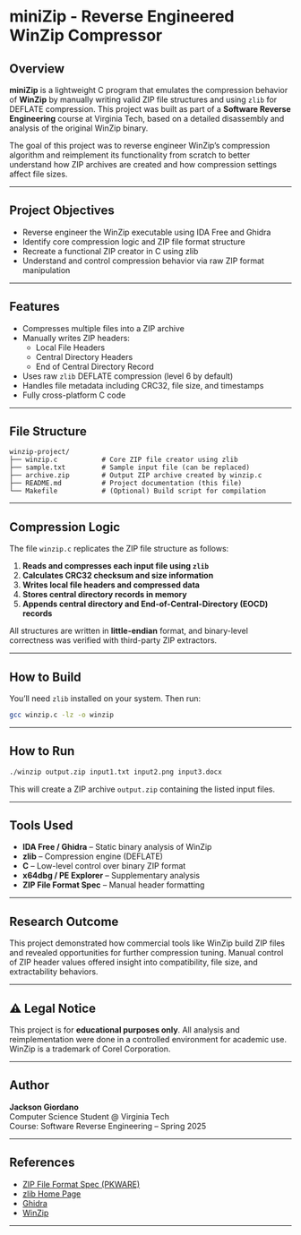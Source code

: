 # miniZip - Reverse Engineered WinZip Compressor

## Overview

**miniZip** is a lightweight C program that emulates the compression behavior of **WinZip** by manually writing valid ZIP file structures and using `zlib` for DEFLATE compression. This project was built as part of a **Software Reverse Engineering** course at Virginia Tech, based on a detailed disassembly and analysis of the original WinZip binary.

The goal of this project was to reverse engineer WinZip’s compression algorithm and reimplement its functionality from scratch to better understand how ZIP archives are created and how compression settings affect file sizes.

---

## Project Objectives

- Reverse engineer the WinZip executable using IDA Free and Ghidra
- Identify core compression logic and ZIP file format structure
- Recreate a functional ZIP creator in C using zlib
- Understand and control compression behavior via raw ZIP format manipulation

---

## Features

- Compresses multiple files into a ZIP archive
- Manually writes ZIP headers:
  - Local File Headers
  - Central Directory Headers
  - End of Central Directory Record
- Uses raw `zlib` DEFLATE compression (level 6 by default)
- Handles file metadata including CRC32, file size, and timestamps
- Fully cross-platform C code

---

## File Structure

```
winzip-project/
├── winzip.c           # Core ZIP file creator using zlib
├── sample.txt         # Sample input file (can be replaced)
├── archive.zip        # Output ZIP archive created by winzip.c
├── README.md          # Project documentation (this file)
└── Makefile           # (Optional) Build script for compilation
```

---

## Compression Logic

The file `winzip.c` replicates the ZIP file structure as follows:

1. **Reads and compresses each input file using `zlib`**
2. **Calculates CRC32 checksum and size information**
3. **Writes local file headers and compressed data**
4. **Stores central directory records in memory**
5. **Appends central directory and End-of-Central-Directory (EOCD) records**

All structures are written in **little-endian** format, and binary-level correctness was verified with third-party ZIP extractors.

---

## How to Build

You’ll need `zlib` installed on your system. Then run:

```bash
gcc winzip.c -lz -o winzip
```

---

## How to Run

```bash
./winzip output.zip input1.txt input2.png input3.docx
```

This will create a ZIP archive `output.zip` containing the listed input files.

---

## Tools Used

- **IDA Free / Ghidra** – Static binary analysis of WinZip
- **zlib** – Compression engine (DEFLATE)
- **C** – Low-level control over binary ZIP format
- **x64dbg / PE Explorer** – Supplementary analysis
- **ZIP File Format Spec** – Manual header formatting

---

## Research Outcome

This project demonstrated how commercial tools like WinZip build ZIP files and revealed opportunities for further compression tuning. Manual control of ZIP header values offered insight into compatibility, file size, and extractability behaviors.

---

## ⚠️ Legal Notice

This project is for **educational purposes only**. All analysis and reimplementation were done in a controlled environment for academic use. WinZip is a trademark of Corel Corporation.

---

## Author

**Jackson Giordano**  
Computer Science Student @ Virginia Tech  
Course: Software Reverse Engineering – Spring 2025

---

## References

- [ZIP File Format Spec (PKWARE)](https://pkware.cachefly.net/webdocs/casestudies/APPNOTE.TXT)
- [zlib Home Page](https://zlib.net)
- [Ghidra](https://ghidra-sre.org/)
- [WinZip](https://www.winzip.com/)

---

